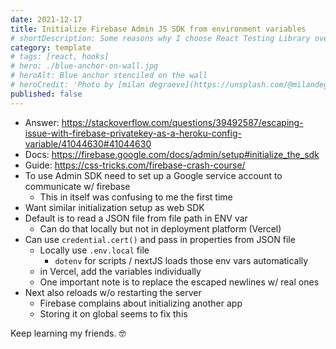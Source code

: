 ```yaml
---
date: 2021-12-17
title: Initialize Firebase Admin JS SDK from environment variables
# shortDescription: Some reasons why I choose React Testing Library over Enzyme for testing React components
category: template
# tags: [react, hooks]
# hero: ./blue-anchor-on-wall.jpg
# heroAlt: Blue anchor stenciled on the wall
# heroCredit: 'Photo by [milan degraeve](https://unsplash.com/@milandegraeve)'
published: false
---
```


- Answer: https://stackoverflow.com/questions/39492587/escaping-issue-with-firebase-privatekey-as-a-heroku-config-variable/41044630#41044630
- Docs: https://firebase.google.com/docs/admin/setup#initialize_the_sdk
- Guide: https://css-tricks.com/firebase-crash-course/
- To use Admin SDK need to set up a Google service account to communicate w/ firebase
  - This in itself was confusing to me the first time
- Want similar initialization setup as web SDK
- Default is to read a JSON file from file path in ENV var
  - Can do that locally but not in deployment platform (Vercel)
- Can use `credential.cert()` and pass in properties from JSON file
  - Locally use `.env.local` file
    - `dotenv` for scripts / nextJS loads those env vars automatically
  - in Vercel, add the variables individually
  - One important note is to replace the escaped newlines w/ real ones
- Next also reloads w/o restarting the server
  - Firebase complains about initializing another app
  - Storing it on global seems to fix this

Keep learning my friends. 🤓
